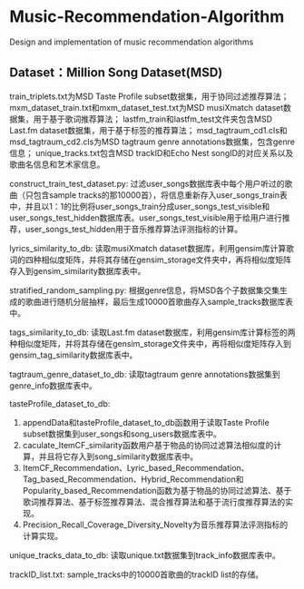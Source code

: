 # Music-Recommendation-Algorithm
Design and implementation of music recommendation algorithms

## Dataset：Million Song Dataset(MSD)
train_triplets.txt为MSD Taste Profile subset数据集，用于协同过滤推荐算法；
mxm_dataset_train.txt和mxm_dataset_test.txt为MSD musiXmatch dataset数据集，用于基于歌词推荐算法；
lastfm_train和lastfm_test文件夹包含MSD Last.fm dataset数据集，用于基于标签的推荐算法；
msd_tagtraum_cd1.cls和msd_tagtraum_cd2.cls为MSD tagtraum genre annotations数据集，包含genre信息；
unique_tracks.txt包含MSD trackID和Echo Nest songID的对应关系以及歌曲名信息和艺术家信息。

construct_train_test_dataset.py:
过滤user_songs数据库表中每个用户听过的歌曲（只包含sample tracks的那10000首），将信息重新存入user_songs_train表中，并且以1：1的比例将user_songs_train分成user_songs_test_visible和user_songs_test_hidden数据库表。user_songs_test_visible用于给用户进行推荐，user_songs_test_hidden用于音乐推荐算法评测指标的计算。

lyrics_similarity_to_db:
读取musiXmatch dataset数据库，利用gensim库计算歌词的四种相似度矩阵，并将其存储在gensim_storage文件夹中，再将相似度矩阵存入到gensim_similarity数据库表中。

stratified_random_sampling.py:
根据genre信息，将MSD各个子数据集交集生成的歌曲进行随机分层抽样，最后生成10000首歌曲存入sample_tracks数据库表中。

tags_similarity_to_db:
读取Last.fm dataset数据库，利用gensim库计算标签的两种相似度矩阵，并将其存储在gensim_storage文件夹中，再将相似度矩阵存入到gensim_tag_similarity数据库表中。

tagtraum_genre_dataset_to_db:
读取tagtraum genre annotations数据集到genre_info数据库表中。

tasteProfile_dataset_to_db:
1. appendData和tasteProfile_dataset_to_db函数用于读取Taste Profile subset数据集到user_songs和song_users数据库表中。
2. caculate_ItemCF_similarity函数用户基于物品的协同过滤算法相似度的计算，并且将它存入到song_similarity数据库表中。
3. ItemCF_Recommendation、Lyric_based_Recommendation、Tag_based_Recommendation、Hybrid_Recommendation和Popularity_based_Recommendation函数为基于物品的协同过滤算法、基于歌词推荐算法、基于标签推荐算法、混合推荐算法和基于流行度推荐算法的实现。
4. Precision_Recall_Coverage_Diversity_Novelty为音乐推荐算法评测指标的计算实现。

unique_tracks_data_to_db:
读取unique.txt数据集到track_info数据库表中。

trackID_list.txt:
sample_tracks中的10000首歌曲的trackID list的存储。